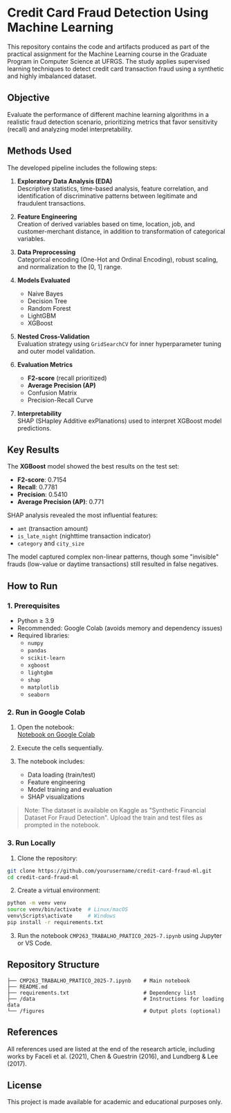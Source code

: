 # Credit Card Fraud Detection Using Machine Learning

This repository contains the code and artifacts produced as part of the practical assignment for the Machine Learning course in the Graduate Program in Computer Science at UFRGS. The study applies supervised learning techniques to detect credit card transaction fraud using a synthetic and highly imbalanced dataset.

## Objective

Evaluate the performance of different machine learning algorithms in a realistic fraud detection scenario, prioritizing metrics that favor sensitivity (recall) and analyzing model interpretability.

## Methods Used

The developed pipeline includes the following steps:

1. **Exploratory Data Analysis (EDA)**  
   Descriptive statistics, time-based analysis, feature correlation, and identification of discriminative patterns between legitimate and fraudulent transactions.

2. **Feature Engineering**  
   Creation of derived variables based on time, location, job, and customer-merchant distance, in addition to transformation of categorical variables.

3. **Data Preprocessing**  
   Categorical encoding (One-Hot and Ordinal Encoding), robust scaling, and normalization to the [0, 1] range.

4. **Models Evaluated**  
   - Naive Bayes  
   - Decision Tree  
   - Random Forest  
   - LightGBM  
   - XGBoost

5. **Nested Cross-Validation**  
   Evaluation strategy using `GridSearchCV` for inner hyperparameter tuning and outer model validation.

6. **Evaluation Metrics**  
   - **F2-score** (recall prioritized)
   - **Average Precision (AP)**
   - Confusion Matrix
   - Precision-Recall Curve

7. **Interpretability**  
   SHAP (SHapley Additive exPlanations) used to interpret XGBoost model predictions.

## Key Results

The **XGBoost** model showed the best results on the test set:

- **F2-score**: 0.7154  
- **Recall**: 0.7781  
- **Precision**: 0.5410  
- **Average Precision (AP)**: 0.771  

SHAP analysis revealed the most influential features:

- `amt` (transaction amount)
- `is_late_night` (nighttime transaction indicator)
- `category` and `city_size`

The model captured complex non-linear patterns, though some "invisible" frauds (low-value or daytime transactions) still resulted in false negatives.

## How to Run

### 1. Prerequisites

- Python ≥ 3.9
- Recommended: Google Colab (avoids memory and dependency issues)
- Required libraries:
  - `numpy`
  - `pandas`
  - `scikit-learn`
  - `xgboost`
  - `lightgbm`
  - `shap`
  - `matplotlib`
  - `seaborn`

### 2. Run in Google Colab

1. Open the notebook:  
   [Notebook on Google Colab](https://colab.research.google.com/drive/1mvETRCFkSkSqARub5cSYmlmXFrl661Ho)

2. Execute the cells sequentially.

3. The notebook includes:
   - Data loading (train/test)
   - Feature engineering
   - Model training and evaluation
   - SHAP visualizations

> Note: The dataset is available on Kaggle as "Synthetic Financial Dataset For Fraud Detection". Upload the train and test files as prompted in the notebook.

### 3. Run Locally

1. Clone the repository:

```bash
git clone https://github.com/yourusername/credit-card-fraud-ml.git
cd credit-card-fraud-ml
```

2. Create a virtual environment:

```bash
python -m venv venv
source venv/bin/activate  # Linux/macOS
venv\Scripts\activate     # Windows
pip install -r requirements.txt
```

3. Run the notebook `CMP263_TRABALHO_PRATICO_2025-7.ipynb` using Jupyter or VS Code.

## Repository Structure

```
├── CMP263_TRABALHO_PRATICO_2025-7.ipynb    # Main notebook
├── README.md
├── requirements.txt                        # Dependency list
├── /data                                   # Instructions for loading data
└── /figures                                # Output plots (optional)
```

## References

All references used are listed at the end of the research article, including works by Faceli et al. (2021), Chen & Guestrin (2016), and Lundberg & Lee (2017).

## License

This project is made available for academic and educational purposes only.